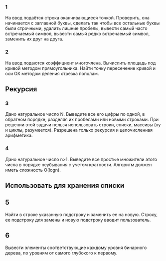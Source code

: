 ### 1
На ввод подаётся строка оканчивающиеся точкой. Проверить, она начинается с заглавной буквы, сделать так чтобы все остальные буквы были строчными, удалить лишние пробелы, вывести самый часто встречаемый символ, вывести самый редко встречаемый символ, заменить их друг на друга.
### 2 
На ввод подаются коэффициент многочлена. Вычислить площадь под кривой методом прямоугольника. Найти точку пересечение кривой и оси ОХ методом деления отрезка пополам.

## Рекурсия
### 3  
Дано натуральное число N. Выведите все его цифры по одной, в обратном порядке, разделяя их пробелами или новыми строками.
При решении этой задачи нельзя использовать строки, списки, массивы (ну и циклы, разумеется). Разрешена только рекурсия и целочисленная арифметика.
### 4 
Дано натуральное число n>1. Выведите все простые множители этого числа в порядке неубывания с учетом кратности. Алгоритм должен иметь сложность O(logn).

## Использовать для хранения списки
## 5
Найти в строке указанную подстроку и заменить ее на новую. Строку, ее подстроку для замены и новую подстроку вводит пользователь.
## 6 
Вывести элементы соответствующие каждому уровня бинарного дерева, по уровням от самого глубокого к первому.

